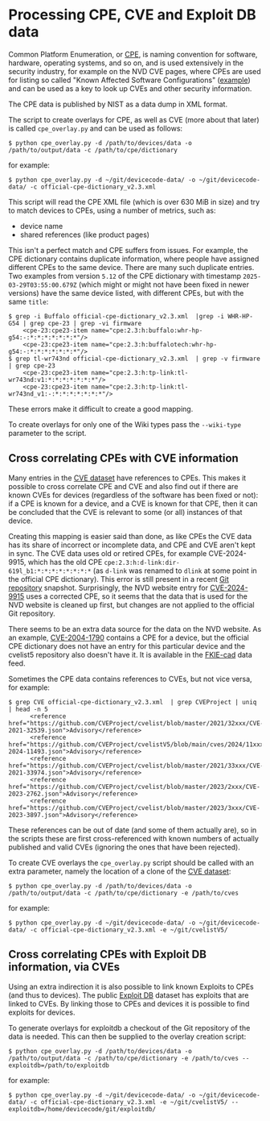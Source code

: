 # Processing CPE, CVE and Exploit DB data

Common Platform Enumeration, or [CPE][cpe], is naming convention for software,
hardware, operating systems, and so on, and is used extensively in the security
industry, for example on the NVD CVE pages, where CPEs are used for listing so
called "Known Affected Software Configurations" ([example][cve-2006-2561]) and
can be used as a key to look up CVEs and other security information.

The CPE data is published by NIST as a data dump in XML format.

The script to create overlays for CPE, as well as CVE (more about that later)
is called `cpe_overlay.py` and can be used as follows:

```
$ python cpe_overlay.py -d /path/to/devices/data -o /path/to/output/data -c /path/to/cpe/dictionary
```

for example:

```
$ python cpe_overlay.py -d ~/git/devicecode-data/ -o ~/git/devicecode-data/ -c official-cpe-dictionary_v2.3.xml
```

This script will read the CPE XML file (which is over 630 MiB in size) and try
to match devices to CPEs, using a number of metrics, such as:

* device name
* shared references (like product pages)

This isn't a perfect match and CPE suffers from issues. For example, the CPE
dictionary contains duplicate information, where people have assigned different
CPEs to the same device. There are many such duplicate entries. Two examples
from version `5.12` of the CPE dictionary with timestamp
`2025-03-29T03:55:00.679Z` (which might or might not have been fixed in newer
versions) have the same device listed, with different CPEs, but with the same
`title`:

```
$ grep -i Buffalo official-cpe-dictionary_v2.3.xml  |grep -i WHR-HP-G54 | grep cpe-23 | grep -vi firmware
    <cpe-23:cpe23-item name="cpe:2.3:h:buffalo:whr-hp-g54:-:*:*:*:*:*:*:*"/>
    <cpe-23:cpe23-item name="cpe:2.3:h:buffalotech:whr-hp-g54:-:*:*:*:*:*:*:*"/>
$ grep tl-wr743nd official-cpe-dictionary_v2.3.xml  | grep -v firmware | grep cpe-23
    <cpe-23:cpe23-item name="cpe:2.3:h:tp-link:tl-wr743nd:v1:*:*:*:*:*:*:*"/>
    <cpe-23:cpe23-item name="cpe:2.3:h:tp-link:tl-wr743nd_v1:-:*:*:*:*:*:*:*"/>
```

These errors make it difficult to create a good mapping.

To create overlays for only one of the Wiki types pass the `--wiki-type`
parameter to the script.

## Cross correlating CPEs with CVE information

Many entries in the [CVE dataset][cvelistv5] have references to CPEs. This
makes it possible to cross correlate CPE and CVE and also find out if there
are known CVEs for devices (regardless of the software has been fixed or not):
if a CPE is known for a device, and a CVE is known for that CPE, then it can
be concluded that the CVE is relevant to some (or all) instances of that
device.

Creating this mapping is easier said than done, as like CPEs the CVE data has
its share of incorrect or incomplete data, and CPE and CVE aren't kept in sync.
The CVE data uses old or retired CPEs, for example CVE-2024-9915, which has the
old CPE `cpe:2.3:h:d-link:dir-619l_b1:*:*:*:*:*:*:*:*` (as `d-link` was renamed
to `dlink` at some point in the official CPE dictionary). This error is still
present in a recent [Git repository][cve-2024-9915-archive] snapshot.
Surprisingly, the NVD website entry for [CVE-2024-9915][cve-2024-9915] uses a
corrected CPE, so it seems that the data that is used for the NVD website is
cleaned up first, but changes are not applied to the official Git repository.

There seems to be an extra data source for the data on the NVD website. As
an example, [CVE-2004-1790][cve-2004-1790-nvd] contains a CPE for a device, but
the official CPE dictionary does not have an entry for this particular device
and the cvelist5 repository also doesn't have it. It is available in the
[FKIE-cad][fkie-cad-nvd] data feed.

Sometimes the CPE data contains references to CVEs, but not vice versa, for
example:

```
$ grep CVE official-cpe-dictionary_v2.3.xml  | grep CVEProject | uniq | head -n 5
      <reference href="https://github.com/CVEProject/cvelist/blob/master/2021/32xxx/CVE-2021-32539.json">Advisory</reference>
      <reference href="https://github.com/CVEProject/cvelistV5/blob/main/cves/2024/11xxx/CVE-2024-11493.json">Advisory</reference>
      <reference href="https://github.com/CVEProject/cvelist/blob/master/2021/33xxx/CVE-2021-33974.json">Advisory</reference>
      <reference href="https://github.com/CVEProject/cvelist/blob/master/2023/2xxx/CVE-2023-2762.json">Advisory</reference>
      <reference href="https://github.com/CVEProject/cvelist/blob/master/2023/3xxx/CVE-2023-3897.json">Advisory</reference>
```

These references can be out of date (and some of them actually are), so in the
scripts these are first cross-referenced with known numbers of actually
published and valid CVEs (ignoring the ones that have been rejected).

To create CVE overlays the `cpe_overlay.py` script should be called with an
extra parameter, namely the location of a clone of the
[CVE dataset][cvelistv5]:

```
$ python cpe_overlay.py -d /path/to/devices/data -o /path/to/output/data -c /path/to/cpe/dictionary -e /path/to/cves
```

for example:

```
$ python cpe_overlay.py -d ~/git/devicecode-data/ -o ~/git/devicecode-data/ -c official-cpe-dictionary_v2.3.xml -e ~/git/cvelistV5/
```

## Cross correlating CPEs with Exploit DB information, via CVEs

Using an extra indirection it is also possible to link known Exploits to CPEs
(and thus to devices). The public [Exploit DB](exploitdb) dataset has exploits
that are linked to CVEs. By linking those to CPEs and devices it is possible to
find exploits for devices.

To generate overlays for exploitdb a checkout of the Git repository of the data
is needed. This can then be supplied to the overlay creation script:

```
$ python cpe_overlay.py -d /path/to/devices/data -o /path/to/output/data -c /path/to/cpe/dictionary -e /path/to/cves --exploitdb=/path/to/exploitdb
```

for example:

```
$ python cpe_overlay.py -d ~/git/devicecode-data/ -o ~/git/devicecode-data/ -c official-cpe-dictionary_v2.3.xml -e ~/git/cvelistV5/ --exploitdb=/home/devicecode/git/exploitdb/
```

[cpe]:https://nvd.nist.gov/products/cpe
[cve-2006-2561]:https://nvd.nist.gov/vuln/detail/CVE-2006-2561
[cve-2024-9915]:https://nvd.nist.gov/vuln/detail/CVE-2024-9915
[cve-2024-9915-archive]:https://github.com/CVEProject/cvelistV5/blob/5d27562a7b563760aa456cd42d13a1971a6ef77a/cves/2024/9xxx/CVE-2024-9915.json
[cvelistv5]:https://github.com/CVEProject/cvelistV5
[exploitdb]:https://gitlab.com/exploit-database/exploitdb
[cve-2004-1790-nvd]:https://nvd.nist.gov/vuln/detail/CVE-2004-1790
[fkie-cad-nvd]:https://github.com/fkie-cad/nvd-json-data-feeds
